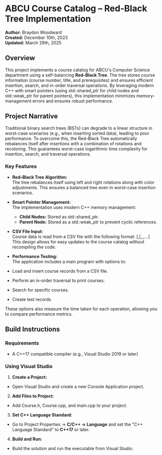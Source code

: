 # ABCU Course Catalog – Red-Black Tree Implementation

**Author:** Braydon Woodward  
**Created:** December 10th, 2023  
**Updated:** March 29th, 2025

## Overview

This project implements a course catalog for ABCU's Computer Science department using a self-balancing **Red–Black Tree**. The tree stores course information (course number, title, and prerequisites) and ensures efficient insertion, search, and in-order traversal operations. By leveraging modern C++ with smart pointers (using std::shared_ptr for child nodes and std::weak_ptr for parent pointers), this implementation minimizes memory-management errors and ensures robust performance.

## Project Narrative

Traditional binary search trees (BSTs) can degrade to a linear structure in worst-case scenarios (e.g., when inserting sorted data), leading to poor performance. To overcome this, the Red–Black Tree automatically rebalances itself after insertions with a combination of rotations and recoloring. This guarantees worst-case logarithmic time complexity for insertion, search, and traversal operations.

### Key Features

- **Red–Black Tree Algorithm:**  
  The tree rebalances itself using left and right rotations along with color adjustments. This ensures a balanced tree even in worst-case insertion scenarios.

- **Smart Pointer Management:**  
  The implementation uses modern C++ memory management:
  - **Child Nodes:** Stored as std::shared_ptr<RBTreeNode>.
  - **Parent Node:** Stored as a std::weak_ptr<RBTreeNode> to prevent cyclic references.
  
- **CSV File Input:**  
  Course data is read from a CSV file with the following format:
[<CourseNumber>,<CourseTitle>[,<Prerequisite1>,<Prerequisite2>,...]
This design allows for easy updates to the course catalog without recompiling the code.

- **Performance Testing:**  
The application includes a main program with options to:
- Load and insert course records from a CSV file.
- Perform an in-order traversal to print courses.
- Search for specific courses.
- Create test records 

These options also measure the time taken for each operation, allowing you to compare performance metrics.

## Build Instructions

### Requirements

- A C++17 compatible compiler (e.g., Visual Studio 2019 or later)

### Using Visual Studio

1. **Create a Project:**
 - Open Visual Studio and create a new Console Application project.
2. **Add Files to Project:**
 - Add Course.h, Course.cpp, and main.cpp to your project.
3. **Set C++ Language Standard:**
 - Go to Project Properties → **C/C++ → Language** and set the "C++ Language Standard" to **C++17** or later.
4. **Build and Run:**
 - Build the solution and run the executable from Visual Studio.